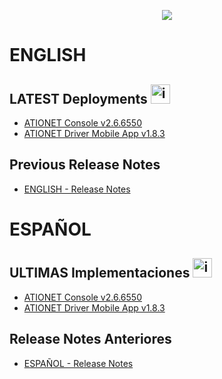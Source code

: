 <p align="center">
  <img src="https://github.com/Ationet/ationetdocs/raw/master/Content/Images/ATIOnetLogo_250x70.png" />
</p>

# ENGLISH

## LATEST Deployments <img width="31" alt="image" src="https://github.com/user-attachments/assets/56003bab-4447-4354-9eb5-868fc33180f7" />

- [ATIONET Console v2.6.6550](/ATIONET-Console/v2.6.6550_EN.md)
- [ATIONET Driver Mobile App v1.8.3](/MobileApps/DriverApp/1.8.3_EN.md)


## Previous Release Notes
- [ENGLISH - Release Notes](Release_Notes.md)

# ESPAÑOL

## ULTIMAS Implementaciones <img width="31" alt="image" src="https://github.com/user-attachments/assets/ac66f280-d06b-4685-9456-1219076a5731" />

- [ATIONET Console v2.6.6550](/ATIONET-Console/v2.6.6550_ES.md)
- [ATIONET Driver Mobile App v1.8.3](/MobileApps/DriverApp/1.8.3_ES.md)

 
## Release Notes Anteriores
- [ESPAÑOL - Release Notes](Release_Notes.md)
